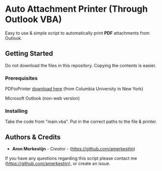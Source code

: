 # Auto Attachment Printer (Through Outlook VBA)

Easy to use & simple script to automatically print **PDF** attachments from Outlook.

## Getting Started

Do not download the files in this repository. Copying the contents is easier.

### Prerequisites

PDFtoPrinter <a href="http://www.columbia.edu/~em36/pdftoprinter.html">download here</a> (from Columbia University in New York)

Microsoft Outlook (non-web version)

### Installing

Take the code from "main.vba".
Put in the correct paths to the file & printer.

## Authors & Credits

* **Aron Merkestijn** - *Creator* - (https://github.com/amerkestijn)

If you have any questions regarding this script please contact me (https://github.com/amerkestijn), or create an issue.
